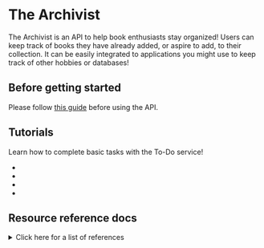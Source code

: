 # The Archivist

The Archivist is an API to help book enthusiasts stay organized! Users can keep track of books they have already added, or aspire to add, to their collection. It can be easily integrated to applications you might use to keep track of other hobbies or databases!

## Before getting started
Please follow [this guide](https://github.com/cnjoyce1225/the-archivist/blob/779dd2bf6b8120c47cc8f7c260d1e9842d163f32/Docs/Tutorials/getting-started.md) before using the API.

## Tutorials

Learn how to complete basic tasks with the To-Do service!


* 
* 
* 
* 

## Resource reference docs

<details><summary>Click here for a list of references</summary>

<ul>
  <li><a href="https://github.com/cnjoyce1225/the-archivist/blob/d1b8a5900359d2e2a61c42889aacb340c79a7754/Docs/References/user.md">users</a></li>
  <li><a href="https://github.com/cnjoyce1225/the-archivist/blob/5e75439db5863695282d13dc6271d05ebb27e3db/Docs/References/collections.md">collections</a></li>
</ul>

</details>

